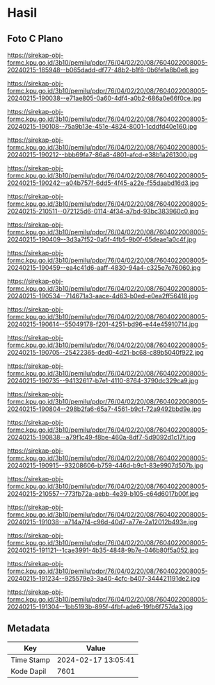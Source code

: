 # Hasil

## Foto C Plano

https://sirekap-obj-formc.kpu.go.id/3b10/pemilu/pdpr/76/04/02/20/08/7604022008005-20240215-185948--b065dadd-df77-48b2-b1f8-0b6fe1a8b0e8.jpg

https://sirekap-obj-formc.kpu.go.id/3b10/pemilu/pdpr/76/04/02/20/08/7604022008005-20240215-190038--e71ae805-0a60-4df4-a0b2-686a0e66f0ce.jpg

https://sirekap-obj-formc.kpu.go.id/3b10/pemilu/pdpr/76/04/02/20/08/7604022008005-20240215-190108--75a9b13e-451e-4824-8001-1cddfd40e160.jpg

https://sirekap-obj-formc.kpu.go.id/3b10/pemilu/pdpr/76/04/02/20/08/7604022008005-20240215-190212--bbb69fa7-86a8-4801-afcd-e38b1a261300.jpg

https://sirekap-obj-formc.kpu.go.id/3b10/pemilu/pdpr/76/04/02/20/08/7604022008005-20240215-190242--a04b757f-6dd5-4f45-a22e-f55daabd16d3.jpg

https://sirekap-obj-formc.kpu.go.id/3b10/pemilu/pdpr/76/04/02/20/08/7604022008005-20240215-210511--072125d6-0114-4f34-a7bd-93bc383960c0.jpg

https://sirekap-obj-formc.kpu.go.id/3b10/pemilu/pdpr/76/04/02/20/08/7604022008005-20240215-190409--3d3a7f52-0a5f-4fb5-9b0f-65deae1a0c4f.jpg

https://sirekap-obj-formc.kpu.go.id/3b10/pemilu/pdpr/76/04/02/20/08/7604022008005-20240215-190459--ea4c41d6-aaff-4830-94a4-c325e7e76060.jpg

https://sirekap-obj-formc.kpu.go.id/3b10/pemilu/pdpr/76/04/02/20/08/7604022008005-20240215-190534--714671a3-aace-4d63-b0ed-e0ea2ff56418.jpg

https://sirekap-obj-formc.kpu.go.id/3b10/pemilu/pdpr/76/04/02/20/08/7604022008005-20240215-190614--55049178-f201-4251-bd96-e44e45910714.jpg

https://sirekap-obj-formc.kpu.go.id/3b10/pemilu/pdpr/76/04/02/20/08/7604022008005-20240215-190705--25422365-ded0-4d21-bc68-c89b5040f922.jpg

https://sirekap-obj-formc.kpu.go.id/3b10/pemilu/pdpr/76/04/02/20/08/7604022008005-20240215-190735--94132617-b7e1-4110-8764-3790dc329ca9.jpg

https://sirekap-obj-formc.kpu.go.id/3b10/pemilu/pdpr/76/04/02/20/08/7604022008005-20240215-190804--298b2fa6-65a7-4561-b9cf-72a9492bbd9e.jpg

https://sirekap-obj-formc.kpu.go.id/3b10/pemilu/pdpr/76/04/02/20/08/7604022008005-20240215-190838--a79f1c49-f8be-460a-8df7-5d9092d1c17f.jpg

https://sirekap-obj-formc.kpu.go.id/3b10/pemilu/pdpr/76/04/02/20/08/7604022008005-20240215-190915--93208606-b759-446d-b9c1-83e9907d507b.jpg

https://sirekap-obj-formc.kpu.go.id/3b10/pemilu/pdpr/76/04/02/20/08/7604022008005-20240215-210557--773fb72a-aebb-4e39-b105-c64d6017b00f.jpg

https://sirekap-obj-formc.kpu.go.id/3b10/pemilu/pdpr/76/04/02/20/08/7604022008005-20240215-191038--a714a7f4-c96d-40d7-a77e-2a12012b493e.jpg

https://sirekap-obj-formc.kpu.go.id/3b10/pemilu/pdpr/76/04/02/20/08/7604022008005-20240215-191121--1cae3991-4b35-4848-9b7e-046b80f5a052.jpg

https://sirekap-obj-formc.kpu.go.id/3b10/pemilu/pdpr/76/04/02/20/08/7604022008005-20240215-191234--925579e3-3a40-4cfc-b407-344421191de2.jpg

https://sirekap-obj-formc.kpu.go.id/3b10/pemilu/pdpr/76/04/02/20/08/7604022008005-20240215-191304--1bb5193b-895f-4fbf-ade6-19fb6f757da3.jpg


## Metadata

| Key        | Value               |
| ---------- | ------------------- |
| Time Stamp | 2024-02-17 13:05:41 |
| Kode Dapil | 7601                |



